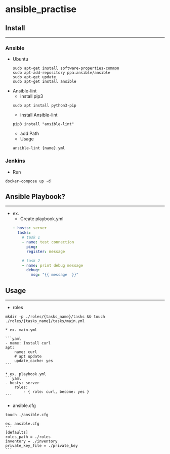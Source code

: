 # ansible_practise

## Install
---
### Ansible
* Ubuntu
    ```shell
    sudo apt-get install software-properties-common
    sudo apt-add-repository ppa:ansible/ansible
    sudo apt-get update
    sudo apt-get install ansible
    ```
* Ansible-lint
    * install pip3
    ```shell
    sudo apt install python3-pip
    ```
    * install Ansible-lint
    ```shell
    pip3 install "ansible-lint"
    ```
    * add Path
    * Usage
    ```shell
    ansible-lint {name}.yml
    ```
### Jenkins
* Run
```shell
docker-compose up -d
```


## Ansible Playbook?
---
* ex.
    - Create playbook.yml
    ```yaml
    - hosts: server
      tasks: 
        # task 1
        - name: test connection
          ping:
          register: message

        # task 2
        - name: print debug message
          debug: 
            msg: "{{ message  }}"
    ```
## Usage
---
* roles
```shell
mkdir -p ./roles/{tasks_name}/tasks && touch ./roles/{tasks_name}/tasks/main.yml
```
    * ex. main.yml

    ```yaml
    - name: Install curl
    apt:
        name: curl
        # apt update
        update_cache: yes
    ```

    * ex. playbook.yml
    ```yaml
    - hosts: server
        roles:
            - { role: curl, become: yes }
    ```

* ansible.cfg
```shell
touch ./ansible.cfg
```

    ex. ansible.cfg
    ```
    [defaults]
    roles_path = ./roles
    inventory = ./inventory
    private_key_file = ./private_key
    ```
